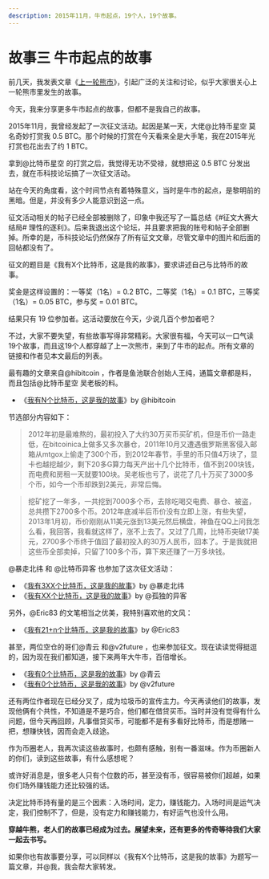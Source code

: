 ```yaml
---
description: 2015年11月，牛市起点，19个人，19个故事。
---
```


# 故事三 牛市起点的故事

前几天，我发表文章《[上一轮熊市](https://www.meclub.vip/zhi-shi-ku/2.-tun-bi-te-bi/gu-shi-er-shang-yi-lun-xiong-shi)》，引起广泛的关注和讨论，似乎大家很关心上一轮熊市里发生的故事。

今天，我来分享更多牛市起点的故事，但都不是我自己的故事。

2015年11月，我曾经发起了一次征文活动。起因是某一天，大佬@比特币星空 莫名奇妙打赏我 0.5 BTC。那个时候的打赏在今天看来全是大手笔，我在2015年光打赏也花出去了约 1 BTC。

拿到@比特币星空 的打赏之后，我觉得无功不受禄，就想把这 0.5 BTC 分发出去，就在币科技论坛搞了一次征文活动。

站在今天的角度看，这个时间节点有着特殊意义，当时是牛市的起点，是黎明前的黑暗。但是，并没有多少人能意识到这一点。

征文活动相关的帖子已经全部被删除了，印象中我还写了一篇总结《#征文大赛大结局# 理性的逐利》。后来我退出这个论坛，并且要求把我的账号和帖子全部删掉。所幸的是，币科技论坛仍然保存了所有征文文章，尽管文章中的图片和后面的回帖都没有了。

征文的题目是《我有X个比特币，这是我的故事》，要求讲述自己与比特币的故事。

奖金是这样设置的：一等奖（1名）= 0.2 BTC，二等奖（1名）= 0.1 BTC，三等奖（1名）= 0.05 BTC，参与奖 = 0.01 BTC。

结果只有 19 位参加者。这活动要放在今天，少说几百个参加者吧？

不过，大家不要失望，有些故事写得非常精彩。大家很有福，今天可以一口气读19个故事，而且这19个人都穿越了上一次熊市，来到了牛市的起点。所有文章的链接和作者见本文最后的列表。

最有趣的文章来自@hibitcoin ，作者是鱼池联合创始人王纯，通篇文章都是料，而且包括@比特币星空 吴老板的料。

* 《[我有N个比特币，这是我的故事](http://btc.mom/?p=508)》by @hibitcoin

节选部分内容如下：

> 2012年初是最难熬的，最初投入了大约30万买币买矿机，但是币价一路走低，在bitcoinica上做多又多次暴仓，2011年10月又遭遇俄罗斯黑客侵入邮箱从mtgox上偷走了300个币，到2012年春节，手里的币只值4万块了，显卡也越挖越少，剩下20多G算力每天产出十几个比特币，值不到200块钱，而电费和房租一天就要100块。吴老板也亏了，说花了几十万买了3000多个币，如今一个币却跌到2美元，非常后悔。

> 挖矿挖了一年多，一共挖到7000多个币，去除吃喝交电费、暴仓、被盗，总共攒下2700多个币。2012年底减半后币价没有立即上涨，有些失望，2013年1月初，币价刚刚从11美元涨到13美元然后横盘，神鱼在QQ上问我怎么看，我回答，我看就这样了，涨不上去了。又过了几周，比特币突破17美元，2700多个币终于值回了最初投入的30万人民币，回本了。于是我就把这些币全部卖掉，只留了100多个币，算下来还赚了一万多块钱。

@暴走北纬 和 @比特币异客 也参加了这次征文活动：

* 《[我有3XX个比特币，这是我的故事](http://btc.mom/?p=212)》by @暴走北纬
* 《[我有XX个比特币，这是我的故事](http://btc.mom/?p=238)》by @孤独的异客

另外，@Eric83 的文笔相当之优美，我特别喜欢他的文风：

* 《[我有21+n个比特币，这是我的故事](http://btc.mom/?p=210)》by @Eric83

甚至，两位空仓的哥们@青云 和@v2future ，也来参加征文。现在读读觉得挺逗的，因为现在我们都知道，接下来两年大牛市，百倍增长。

* 《[我有0个比特币，这是我的故事](http://btc.mom/?p=233)》by @青云
* 《[我有0个比特币，这是我的故事](http://btc.mom/?p=492)》by @v2future

还有两位作者现在已经分叉了，成为垃圾币的宣传主力。今天再读他们的故事，发现他俩有个共性，不知道是不是巧合，他们都在借贷买币。当时并没有觉得有什么问题，但今天再回顾，凡事借贷买币，可能都不是有多看好比特币，而是想赌一把，想赚快钱，因而会走入歧途。

作为币圈老人，我再次读这些故事时，也颇有感触，别有一番滋味。作为币圈新人的你们，读到这些故事，有什么感想呢？

或许好消息是，很多老人只有个位数的币，甚至没有币，很容易被你们超越，如果你们场外赚钱能力还比较强的话。

决定比特币持有量的是三个因素：入场时间，定力，赚钱能力。入场时间是运气决定，我们控制不了，但是，没有定力和赚钱能力，有好运气也没什么用。

**穿越牛熊，老人们的故事已经成为过去。展望未来，还有更多的传奇等待我们大家一起去书写。**

如果你也有故事要分享，可以同样以《我有X个比特币，这是我的故事》为题写一篇文章，并@我，我会帮大家转发。
